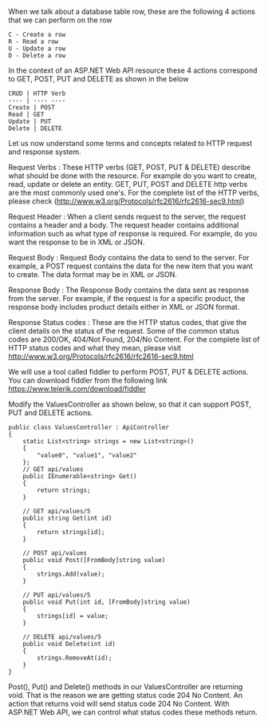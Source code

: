 When we talk about a database table row, these are the following 4 actions that we can perform on the row

    C - Create a row
    R - Read a row
    U - Update a row
    D - Delete a row

In the context of an ASP.NET Web API resource these 4 actions correspond to GET, POST, PUT and DELETE as 
shown in the below
    
    CRUD | HTTP Verb
    ---- | ---- ----  
    Create | POST
    Read | GET
    Update | PUT
    Delete | DELETE
    
Let us now understand some terms and concepts related to HTTP request and response system.

Request Verbs : These HTTP verbs (GET, POST, PUT & DELETE) describe what should be done with the resource. 
For example do you want to create, read, update or delete an entity. GET, PUT, POST and DELETE http verbs 
are the most commonly used one's. For the complete list of the HTTP verbs,
please check (http://www.w3.org/Protocols/rfc2616/rfc2616-sec9.html)

Request Header : When a client sends request to the server, the request contains a header and a body. 
The request header contains additional information such as what type of response is required. For example, 
do you want the response to be in XML or JSON.

Request Body : Request Body contains the data to send to the server. For example, a POST request contains 
the data for the new item that you want to create. The data format may be in XML or JSON.

Response Body : The Response Body contains the data sent as response from the server. For example, 
if the request is for a specific product, the response body includes product details either in XML or JSON format.


Response Status codes : These are the HTTP status codes, that give the client details on the status of the request. 
Some of the common status codes are 200/OK, 404/Not Found, 204/No Content. For the complete list of HTTP status 
codes and what they mean, please visit http://www.w3.org/Protocols/rfc2616/rfc2616-sec9.html

We will use a tool called fiddler to perform POST, PUT & DELETE actions. You can download fiddler from the 
following link
https://www.telerik.com/download/fiddler

Modify the ValuesController as shown below, so that it can support POST, PUT and DELETE actions.

    public class ValuesController : ApiController
    {
        static List<string> strings = new List<string>()
        {
            "value0", "value1", "value2"
        };
        // GET api/values
        public IEnumerable<string> Get()
        {
            return strings;
        }

        // GET api/values/5
        public string Get(int id)
        {
            return strings[id];
        }

        // POST api/values
        public void Post([FromBody]string value)
        {
            strings.Add(value);
        }

        // PUT api/values/5
        public void Put(int id, [FromBody]string value)
        {
            strings[id] = value;
        }

        // DELETE api/values/5
        public void Delete(int id)
        {
            strings.RemoveAt(id);
        }
    }

Post(), Put() and Delete() methods in our ValuesController are returning void. 
That is the reason we are getting status code 204 No Content. 
An action that returns void will send status code 204 No Content. 
With ASP.NET Web API, we can control what status codes these methods return.

